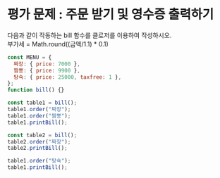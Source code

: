 # 평가 문제 : 주문 받기 및 영수증 출력하기

다음과 같이 작동하는 bill 함수를 클로저를 이용하여 작성하시오.<br>
부가세 = Math.round((금액/1.1) \* 0.1)

```js
const MENU = {
  짜장: { price: 7000 },
  짬뽕: { price: 9900 },
  탕슉: { price: 25000, taxfree: 1 },
};
function bill() {}

const table1 = bill();
table1.order("짜장");
table1.order("짬뽕");
table1.printBill();

const table2 = bill();
table2.order("짜장");
table2.printBill();

table1.order("탕슉");
table1.printBill();
```
